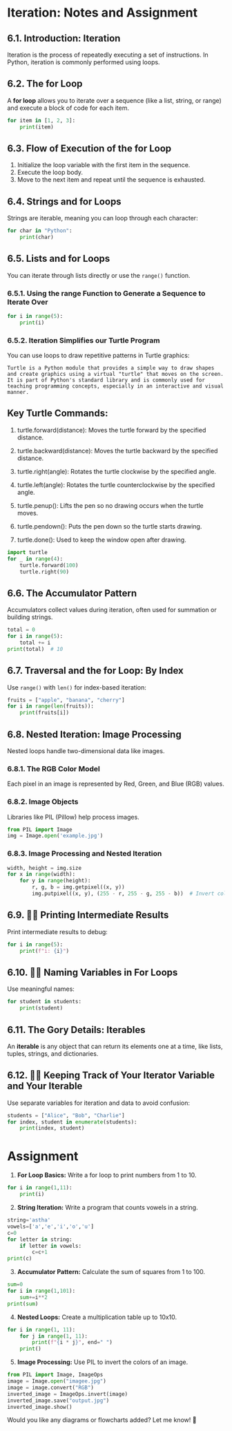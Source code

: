 # Iteration: Notes and Assignment

## 6.1. Introduction: Iteration

Iteration is the process of repeatedly executing a set of instructions. In Python, iteration is commonly performed using loops.

## 6.2. The for Loop

A **for loop** allows you to iterate over a sequence (like a list, string, or range) and execute a block of code for each item.

```python
for item in [1, 2, 3]:
    print(item)
```

## 6.3. Flow of Execution of the for Loop

1. Initialize the loop variable with the first item in the sequence.
2. Execute the loop body.
3. Move to the next item and repeat until the sequence is exhausted.

## 6.4. Strings and for Loops

Strings are iterable, meaning you can loop through each character:

```python
for char in "Python":
    print(char)
```

## 6.5. Lists and for Loops

You can iterate through lists directly or use the `range()` function.

### 6.5.1. Using the range Function to Generate a Sequence to Iterate Over

```python
for i in range(5):
    print(i)
```

### 6.5.2. Iteration Simplifies our Turtle Program

You can use loops to draw repetitive patterns in Turtle graphics:
```
Turtle is a Python module that provides a simple way to draw shapes and create graphics using a virtual "turtle" that moves on the screen. It is part of Python's standard library and is commonly used for teaching programming concepts, especially in an interactive and visual manner.
```
## Key Turtle Commands:
1. turtle.forward(distance): Moves the turtle forward by the specified distance.

2. turtle.backward(distance): Moves the turtle backward by the specified distance.

3. turtle.right(angle): Rotates the turtle clockwise by the specified angle.

4. turtle.left(angle): Rotates the turtle counterclockwise by the specified angle.

5. turtle.penup(): Lifts the pen so no drawing occurs when the turtle moves.

6. turtle.pendown(): Puts the pen down so the turtle starts drawing.

7. turtle.done(): Used to keep the window open after drawing.

```python
import turtle
for _ in range(4):
    turtle.forward(100)
    turtle.right(90)
```

## 6.6. The Accumulator Pattern

Accumulators collect values during iteration, often used for summation or building strings.

```python
total = 0
for i in range(5):
    total += i
print(total)  # 10
```

## 6.7. Traversal and the for Loop: By Index

Use `range()` with `len()` for index-based iteration:

```python
fruits = ["apple", "banana", "cherry"]
for i in range(len(fruits)):
    print(fruits[i])
```

## 6.8. Nested Iteration: Image Processing

Nested loops handle two-dimensional data like images.

### 6.8.1. The RGB Color Model

Each pixel in an image is represented by Red, Green, and Blue (RGB) values.

### 6.8.2. Image Objects

Libraries like PIL (Pillow) help process images.

```python
from PIL import Image
img = Image.open('example.jpg')
```

### 6.8.3. Image Processing and Nested Iteration

```python
width, height = img.size
for x in range(width):
    for y in range(height):
        r, g, b = img.getpixel((x, y))
        img.putpixel((x, y), (255 - r, 255 - g, 255 - b))  # Invert colors
```

## 6.9. 👩‍💻 Printing Intermediate Results

Print intermediate results to debug:

```python
for i in range(5):
    print(f"i: {i}")
```

## 6.10. 👩‍💻 Naming Variables in For Loops

Use meaningful names:

```python
for student in students:
    print(student)
```

## 6.11. The Gory Details: Iterables

An **iterable** is any object that can return its elements one at a time, like lists, tuples, strings, and dictionaries.

## 6.12. 👩‍💻 Keeping Track of Your Iterator Variable and Your Iterable

Use separate variables for iteration and data to avoid confusion:

```python
students = ["Alice", "Bob", "Charlie"]
for index, student in enumerate(students):
    print(index, student)
```

# Assignment

1. **For Loop Basics:** Write a for loop to print numbers from 1 to 10.
```python
for i in range(1,11):
    print(i)
```
2. **String Iteration:** Write a program that counts vowels in a string.
```python
string='astha'
vowels=['a','e','i','o','u']
c=0
for letter in string:
    if letter in vowels:
        c=c+1
print(c)
```
3. **Accumulator Pattern:** Calculate the sum of squares from 1 to 100.
```python
sum=0
for i in range(1,101):
    sum+=i**2
print(sum)
```
4. **Nested Loops:** Create a multiplication table up to 10x10.
```python
for i in range(1, 11):
    for j in range(1, 11):
        print(f"{i * j}", end=" ") 
    print()  
```


5. **Image Processing:** Use PIL to invert the colors of an image.
```python
from PIL import Image, ImageOps
image = Image.open("imagee.jpg")
image = image.convert("RGB")
inverted_image = ImageOps.invert(image)
inverted_image.save("output.jpg")
inverted_image.show()

```

Would you like any diagrams or flowcharts added? Let me know! 🚀